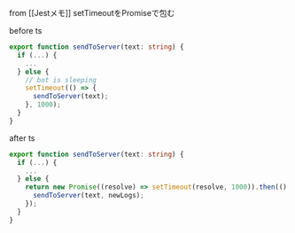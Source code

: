
from [[Jestメモ]]
setTimeoutをPromiseで包む

before
ts

```typescript
export function sendToServer(text: string) {
  if (...) {
    ...
  } else {
    // bot is sleeping
    setTimeout(() => {
      sendToServer(text);
    }, 1000);
  }
}
```


after
ts

```typescript
export function sendToServer(text: string) {
  if (...) {
    ...
  } else {
    return new Promise((resolve) => setTimeout(resolve, 1000)).then(() => {
      sendToServer(text, newLogs);
    });
  }
} 
```

